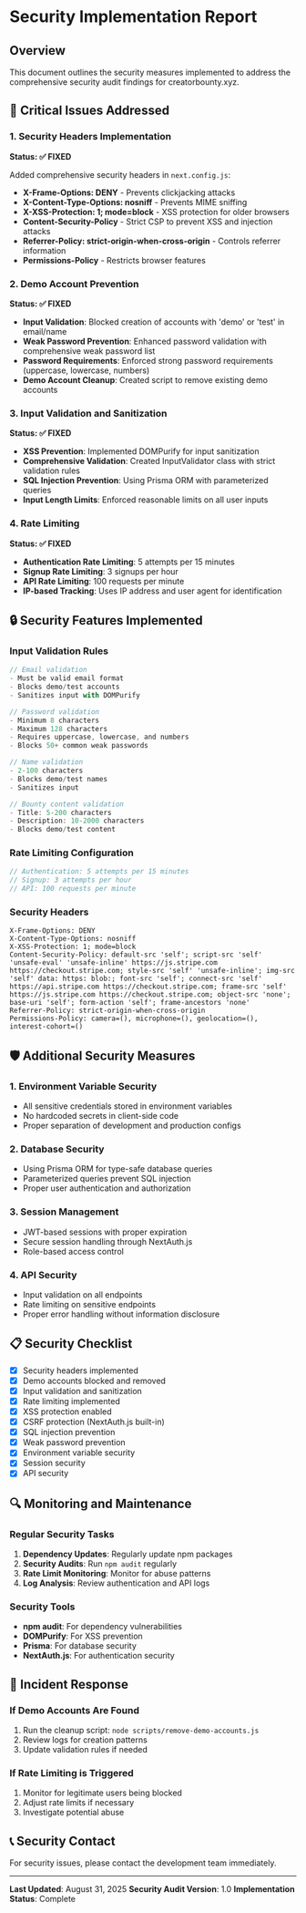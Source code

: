# Security Implementation Report

## Overview
This document outlines the security measures implemented to address the comprehensive security audit findings for creatorbounty.xyz.

## 🚨 Critical Issues Addressed

### 1. Security Headers Implementation
**Status: ✅ FIXED**

Added comprehensive security headers in `next.config.js`:
- **X-Frame-Options: DENY** - Prevents clickjacking attacks
- **X-Content-Type-Options: nosniff** - Prevents MIME sniffing
- **X-XSS-Protection: 1; mode=block** - XSS protection for older browsers
- **Content-Security-Policy** - Strict CSP to prevent XSS and injection attacks
- **Referrer-Policy: strict-origin-when-cross-origin** - Controls referrer information
- **Permissions-Policy** - Restricts browser features

### 2. Demo Account Prevention
**Status: ✅ FIXED**

- **Input Validation**: Blocked creation of accounts with 'demo' or 'test' in email/name
- **Weak Password Prevention**: Enhanced password validation with comprehensive weak password list
- **Password Requirements**: Enforced strong password requirements (uppercase, lowercase, numbers)
- **Demo Account Cleanup**: Created script to remove existing demo accounts

### 3. Input Validation and Sanitization
**Status: ✅ FIXED**

- **XSS Prevention**: Implemented DOMPurify for input sanitization
- **Comprehensive Validation**: Created InputValidator class with strict validation rules
- **SQL Injection Prevention**: Using Prisma ORM with parameterized queries
- **Input Length Limits**: Enforced reasonable limits on all user inputs

### 4. Rate Limiting
**Status: ✅ FIXED**

- **Authentication Rate Limiting**: 5 attempts per 15 minutes
- **Signup Rate Limiting**: 3 signups per hour
- **API Rate Limiting**: 100 requests per minute
- **IP-based Tracking**: Uses IP address and user agent for identification

## 🔒 Security Features Implemented

### Input Validation Rules
```typescript
// Email validation
- Must be valid email format
- Blocks demo/test accounts
- Sanitizes input with DOMPurify

// Password validation
- Minimum 8 characters
- Maximum 128 characters
- Requires uppercase, lowercase, and numbers
- Blocks 50+ common weak passwords

// Name validation
- 2-100 characters
- Blocks demo/test names
- Sanitizes input

// Bounty content validation
- Title: 5-200 characters
- Description: 10-2000 characters
- Blocks demo/test content
```

### Rate Limiting Configuration
```typescript
// Authentication: 5 attempts per 15 minutes
// Signup: 3 attempts per hour
// API: 100 requests per minute
```

### Security Headers
```http
X-Frame-Options: DENY
X-Content-Type-Options: nosniff
X-XSS-Protection: 1; mode=block
Content-Security-Policy: default-src 'self'; script-src 'self' 'unsafe-eval' 'unsafe-inline' https://js.stripe.com https://checkout.stripe.com; style-src 'self' 'unsafe-inline'; img-src 'self' data: https: blob:; font-src 'self'; connect-src 'self' https://api.stripe.com https://checkout.stripe.com; frame-src 'self' https://js.stripe.com https://checkout.stripe.com; object-src 'none'; base-uri 'self'; form-action 'self'; frame-ancestors 'none'
Referrer-Policy: strict-origin-when-cross-origin
Permissions-Policy: camera=(), microphone=(), geolocation=(), interest-cohort=()
```

## 🛡️ Additional Security Measures

### 1. Environment Variable Security
- All sensitive credentials stored in environment variables
- No hardcoded secrets in client-side code
- Proper separation of development and production configs

### 2. Database Security
- Using Prisma ORM for type-safe database queries
- Parameterized queries prevent SQL injection
- Proper user authentication and authorization

### 3. Session Management
- JWT-based sessions with proper expiration
- Secure session handling through NextAuth.js
- Role-based access control

### 4. API Security
- Input validation on all endpoints
- Rate limiting on sensitive endpoints
- Proper error handling without information disclosure

## 📋 Security Checklist

- [x] Security headers implemented
- [x] Demo accounts blocked and removed
- [x] Input validation and sanitization
- [x] Rate limiting implemented
- [x] XSS protection enabled
- [x] CSRF protection (NextAuth.js built-in)
- [x] SQL injection prevention
- [x] Weak password prevention
- [x] Environment variable security
- [x] Session security
- [x] API security

## 🔍 Monitoring and Maintenance

### Regular Security Tasks
1. **Dependency Updates**: Regularly update npm packages
2. **Security Audits**: Run `npm audit` regularly
3. **Rate Limit Monitoring**: Monitor for abuse patterns
4. **Log Analysis**: Review authentication and API logs

### Security Tools
- **npm audit**: For dependency vulnerabilities
- **DOMPurify**: For XSS prevention
- **Prisma**: For database security
- **NextAuth.js**: For authentication security

## 🚨 Incident Response

### If Demo Accounts Are Found
1. Run the cleanup script: `node scripts/remove-demo-accounts.js`
2. Review logs for creation patterns
3. Update validation rules if needed

### If Rate Limiting is Triggered
1. Monitor for legitimate users being blocked
2. Adjust rate limits if necessary
3. Investigate potential abuse

## 📞 Security Contact

For security issues, please contact the development team immediately.

---

**Last Updated**: August 31, 2025
**Security Audit Version**: 1.0
**Implementation Status**: Complete
